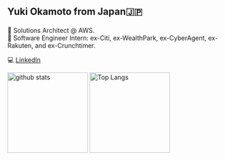 ## <p>Yuki Okamoto from Japan🇯🇵</p>

<div>🏫 Solutions Architect @ AWS.</div>
<div>🏢 Software Engineer Intern: ex-Citi, ex-WealthPark, ex-CyberAgent, ex-Rakuten, and ex-Crunchtimer.</div>

💻 [LinkedIn](https://www.linkedin.com/in/yuki-okamoto-ca/)

<p align="left"> 
    <img alt="github stats" height="180px" src="https://github-readme-stats.vercel.app/api?username=YukiOkamoto0206&show_icons=true&theme=radical&count_private=true" />
  <img alt="Top Langs" height="180px" src="https://github-readme-stats.vercel.app/api/top-langs/?username=YukiOkamoto0206&count_private=true&show_icons=true&theme=radical" />
</p>
